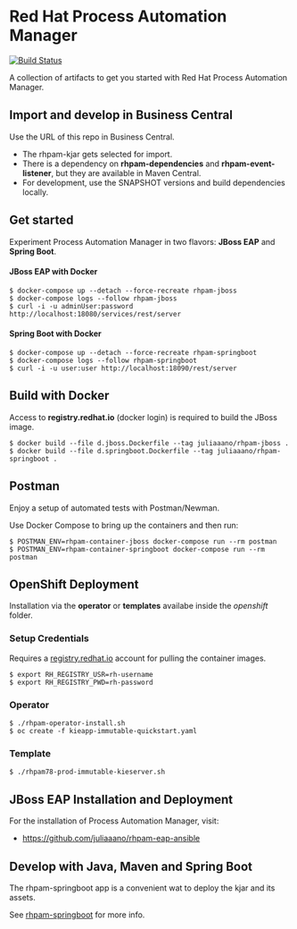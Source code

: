 # Red Hat Process Automation Manager
[![Build Status](https://travis-ci.com/juliaaano/rhpam-quickstart.svg)](https://travis-ci.com/juliaaano/rhpam-quickstart)

A collection of artifacts to get you started with Red Hat Process Automation Manager.

## Import and develop in Business Central

Use the URL of this repo in Business Central.

* The rhpam-kjar gets selected for import.
* There is a dependency on **rhpam-dependencies** and **rhpam-event-listener**, but they are available in Maven Central.
* For development, use the SNAPSHOT versions and build dependencies locally.

## Get started

Experiment Process Automation Manager in two flavors: **JBoss EAP** and **Spring Boot**.

#### JBoss EAP with Docker

```
$ docker-compose up --detach --force-recreate rhpam-jboss
$ docker-compose logs --follow rhpam-jboss
$ curl -i -u adminUser:password http://localhost:18080/services/rest/server
```

#### Spring Boot with Docker

```
$ docker-compose up --detach --force-recreate rhpam-springboot
$ docker-compose logs --follow rhpam-springboot
$ curl -i -u user:user http://localhost:18090/rest/server
```

## Build with Docker

Access to **registry.redhat.io** (docker login) is required to build the JBoss image.

```
$ docker build --file d.jboss.Dockerfile --tag juliaaano/rhpam-jboss .
$ docker build --file d.springboot.Dockerfile --tag juliaaano/rhpam-springboot .
```

## Postman

Enjoy a setup of automated tests with Postman/Newman.

Use Docker Compose to bring up the containers and then run:

```
$ POSTMAN_ENV=rhpam-container-jboss docker-compose run --rm postman
$ POSTMAN_ENV=rhpam-container-springboot docker-compose run --rm postman
```

## OpenShift Deployment

Installation via the **operator** or **templates** availabe inside the *openshift* folder.

### Setup Credentials

Requires a [registry.redhat.io](https://registry.redhat.io/) account for pulling the container images.

```
$ export RH_REGISTRY_USR=rh-username
$ export RH_REGISTRY_PWD=rh-password
```

### Operator

```
$ ./rhpam-operator-install.sh
$ oc create -f kieapp-immutable-quickstart.yaml
```

### Template

```
$ ./rhpam78-prod-immutable-kieserver.sh
```

## JBoss EAP Installation and Deployment

For the installation of Process Automation Manager, visit:

* https://github.com/juliaaano/rhpam-eap-ansible

## Develop with Java, Maven and Spring Boot

The rhpam-springboot app is a convenient wat to deploy the kjar and its assets.

See [rhpam-springboot](rhpam-springboot) for more info.
